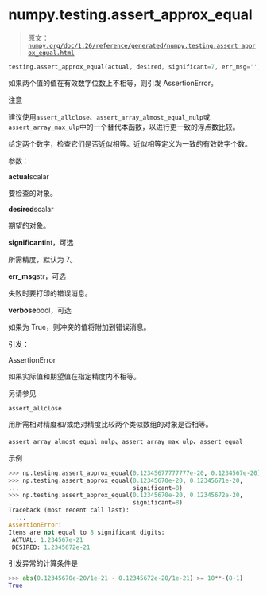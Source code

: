 # numpy.testing.assert_approx_equal

> 原文：[`numpy.org/doc/1.26/reference/generated/numpy.testing.assert_approx_equal.html`](https://numpy.org/doc/1.26/reference/generated/numpy.testing.assert_approx_equal.html)

```py
testing.assert_approx_equal(actual, desired, significant=7, err_msg='', verbose=True)
```

如果两个值的值在有效数字位数上不相等，则引发 AssertionError。

注意

建议使用`assert_allclose`、`assert_array_almost_equal_nulp`或`assert_array_max_ulp`中的一个替代本函数，以进行更一致的浮点数比较。

给定两个数字，检查它们是否近似相等。近似相等定义为一致的有效数字个数。

参数：

**actual**scalar

要检查的对象。

**desired**scalar

期望的对象。

**significant**int，可选

所需精度，默认为 7。

**err_msg**str，可选

失败时要打印的错误消息。

**verbose**bool，可选

如果为 True，则冲突的值将附加到错误消息。

引发：

AssertionError

如果实际值和期望值在指定精度内不相等。

另请参见

`assert_allclose`

用所需相对精度和/或绝对精度比较两个类似数组的对象是否相等。

`assert_array_almost_equal_nulp`、`assert_array_max_ulp`、`assert_equal`

示例

```py
>>> np.testing.assert_approx_equal(0.12345677777777e-20, 0.1234567e-20)
>>> np.testing.assert_approx_equal(0.12345670e-20, 0.12345671e-20,
...                                significant=8)
>>> np.testing.assert_approx_equal(0.12345670e-20, 0.12345672e-20,
...                                significant=8)
Traceback (most recent call last):
  ...
AssertionError:
Items are not equal to 8 significant digits:
 ACTUAL: 1.234567e-21
 DESIRED: 1.2345672e-21 
```

引发异常的计算条件是

```py
>>> abs(0.12345670e-20/1e-21 - 0.12345672e-20/1e-21) >= 10**-(8-1)
True 
```
